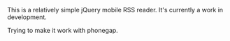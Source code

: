 This is a relatively simple jQuery mobile RSS reader. It's currently a work in development. 

Trying to make it work with phonegap.